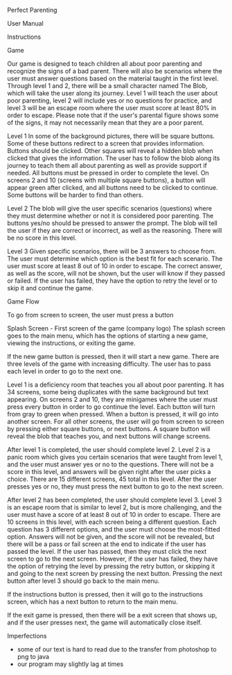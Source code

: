 Perfect Parenting

User Manual


Instructions

Game

Our game is designed to teach children all about poor parenting and recognize the signs of a bad parent. There will also be scenarios where the user must answer questions based on the material taught in the first level. Through level 1 and 2, there will be a small character named The Blob, which will take the user along its journey. Level 1 will teach the user about poor parenting, level 2 will include yes or no questions for practice, and level 3 will be an escape room where the user must score at least 80% in order to escape. Please note that if the user's parental figure shows some of the signs, it may not necessarily mean that they are a poor parent.

Level 1
In some of the background pictures, there will be square buttons. Some of these buttons redirect to a screen that provides information. Buttons should be clicked. Other squares will reveal a hidden blob when clicked that gives the information. The user has to follow the blob along its journey to teach them all about parenting as well as provide support if needed. All buttons must be pressed in order to complete the level. On screens 2 and 10 (screens with multiple square buttons), a button will appear green after clicked, and all buttons need to be clicked to continue. Some buttons will be harder to find than others. 

Level 2
The blob will give the user specific scenarios (questions) where they must determine whether or not it is considered poor parenting. The buttons yes/no should be pressed to answer the prompt. The blob will tell the user if they are correct or incorrect, as well as the reasoning. There will be no score in this level. 

Level 3
Given specific scenarios, there will be 3 answers to choose from. The user must determine which option is the best fit for each scenario. The user must score at least 8 out of 10 in order to escape. The correct answer, as well as the score, will not be shown, but the user will know if they passed or failed. If the user has failed, they have the option to retry the level or to skip it and continue the game.


Game Flow

To go from screen to screen, the user must press a button 

Splash Screen - First screen of the game (company logo)
The splash screen goes to the main menu, which has the options of starting a new game, viewing the instructions, or exiting the game.

If the new game button is pressed, then it will start a new game. There are three levels of the game with increasing difficulty. The user has to pass each level in order to go to the next one.

Level 1 is a deficiency room that teaches you all about poor parenting. It has 34 screens, some being duplicates with the same background but text appearing. On screens 2 and 10, they are minigames where the user must press every button in order to go continue the level. Each button will turn from gray to green when pressed. When a button is pressed, it will go into another screen. For all other screens, the user will go from screen to screen by pressing either square buttons, or next buttons. A square button will reveal the blob that teaches you, and next buttons will change screens. 

After level 1 is completed, the user should complete level 2. Level 2 is a panic room which gives you certain scenarios that were taught from level 1, and the user must answer yes or no to the questions. There will not be a score in this level, and answers will be given right after the user picks a choice. There are 15 different screens, 45 total in this level. After the user presses yes or no, they must press the next button to go to the next screen.

After level 2 has been completed, the user should complete level 3. Level 3 is an escape room that is similar to level 2, but is more challenging, and the user must have a score of at least 8 out of 10 in order to escape. There are 10 screens in this level, with each screen being a different question. Each question has 3 different options, and the user must choose the most-fitted option. Answers will not be given, and the score will not be revealed, but there will be a pass or fail screen at the end to indicate if the user has passed the level. If the user has passed, then they must click the next screen to go to the next screen. However, if the user has failed, they have the option of retrying the level by pressing the retry button, or skipping it and going to the next screen by pressing the next button. Pressing the next button after level 3 should go back to the main menu.

If the instructions button is pressed, then it will go to the instructions screen, which has a next button to return to the main menu.

If the exit game is pressed, then there will be a exit screen that shows up, and if the user presses next, the game will automatically close itself.


Imperfections

- some of our text is hard to read due to the transfer from photoshop to png to java
- our program may slightly lag at times